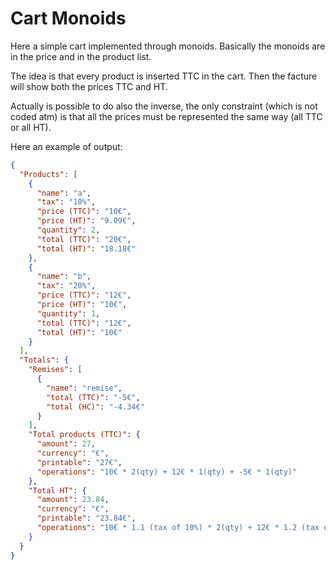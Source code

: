 # Cart Monoids

Here a simple cart implemented through monoids. Basically the monoids are in the price and in the product list.

The idea is that every product is inserted TTC in the cart.
Then the facture will show both the prices TTC and HT.

Actually is possible to do also the inverse, the only constraint (which is not coded atm) is that all the prices must be represented the same way (all TTC or all HT).

Here an example of output:

```JSON
{
  "Products": [
    {
      "name": "a",
      "tax": "10%",
      "price (TTC)": "10€",
      "price (HT)": "9.09€",
      "quantity": 2,
      "total (TTC)": "20€",
      "total (HT)": "18.18€"
    },
    {
      "name": "b",
      "tax": "20%",
      "price (TTC)": "12€",
      "price (HT)": "10€",
      "quantity": 1,
      "total (TTC)": "12€",
      "total (HT)": "10€"
    }
  ],
  "Totals": {
    "Remises": [
      {
        "name": "remise",
        "total (TTC)": "-5€",
        "total (HC)": "-4.34€"
      }
    ],
    "Total products (TTC)": {
      "amount": 27,
      "currency": "€",
      "printable": "27€",
      "operations": "10€ * 2(qty) + 12€ * 1(qty) + -5€ * 1(qty)"
    },
    "Total HT": {
      "amount": 23.84,
      "currency": "€",
      "printable": "23.84€",
      "operations": "10€ * 1.1 (tax of 10%) * 2(qty) + 12€ * 1.2 (tax of 20%) * 1(qty) + -5€ * 1.15 (tax of 15%) * 1(qty)"
    }
  }
}
```

